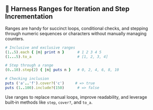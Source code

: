 ## 🔢 Harness Ranges for Iteration and Step Incrementation

Ranges are handy for succinct loops, conditional checks, and stepping through numeric sequences or characters without manually managing counters.

```ruby
# Inclusive and exclusive ranges
(1..5).each { |n| print n }      # 1 2 3 4 5
(1...5).to_a                     # [1, 2, 3, 4]

# Step through a range
(0..10).step(2) { |n| puts n }   # 0, 2, 4, 6, 8, 10

# Checking inclusion
puts ('a'..'f').cover?('c')     # => true
puts (1..100).include?(150)      # => false
```

Use ranges to replace manual loops, improve readability, and leverage built‑in methods like `step`, `cover?`, and `to_a`.